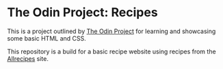 # The Odin Project: Recipes

This is a project outlined by [The Odin Project](https://www.theodinproject.com) for learning and showcasing some basic HTML and CSS.

This repository is a build for a basic recipe website using recipes from the [Allrecipes](https://www.allrecipes.com/) site.
